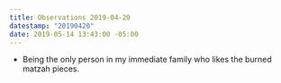 ```yaml
---
title: Observations 2019-04-20
datestamp: "20190420"
date: 2019-05-14 13:43:00 -05:00
---
```


- Being the only person in my immediate family who likes the burned matzah pieces.
